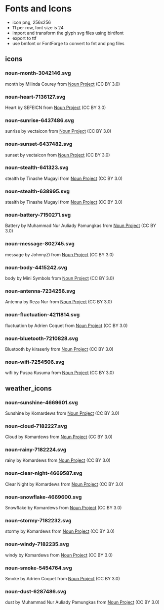 # Fonts and Icons

* icon png, 256x256
* 11 per row, font size is 24
* import and transform the glyph svg files using birdfont
* export to ttf
* use bmfont or FontForge to convert to fnt and png files

## icons

### noun-month-3042146.svg

month by Milinda Courey from <a href="https://thenounproject.com/browse/icons/term/month/" target="_blank" title="month Icons">Noun Project</a> (CC BY 3.0)

### noun-heart-7136127.svg

Heart by SEFEICN from <a href="https://thenounproject.com/browse/icons/term/heart/" target="_blank" title="Heart Icons">Noun Project</a> (CC BY 3.0)

### noun-sunrise-6437486.svg

sunrise by vectaicon from <a href="https://thenounproject.com/browse/icons/term/sunrise/" target="_blank" title="sunrise Icons">Noun Project</a> (CC BY 3.0)

### noun-sunset-6437482.svg

sunset by vectaicon from <a href="https://thenounproject.com/browse/icons/term/sunset/" target="_blank" title="sunset Icons">Noun Project</a> (CC BY 3.0)

### noun-stealth-641323.svg

stealth by Tinashe Mugayi from <a href="https://thenounproject.com/browse/icons/term/stealth/" target="_blank" title="stealth Icons">Noun Project</a> (CC BY 3.0)

### noun-stealth-638995.svg

stealth by Tinashe Mugayi from <a href="https://thenounproject.com/browse/icons/term/stealth/" target="_blank" title="stealth Icons">Noun Project</a> (CC BY 3.0)

### noun-battery-7150271.svg

Battery by Muhammad Nur Auliady Pamungkas from <a href="https://thenounproject.com/browse/icons/term/battery/" target="_blank" title="Battery Icons">Noun Project</a> (CC BY 3.0)

### noun-message-802745.svg

message by JohnnyZi from <a href="https://thenounproject.com/browse/icons/term/message/" target="_blank" title="message Icons">Noun Project</a> (CC BY 3.0)

### noun-body-4415242.svg

body by Mini Symbols from <a href="https://thenounproject.com/browse/icons/term/body/" target="_blank" title="body Icons">Noun Project</a> (CC BY 3.0)

### noun-antenna-7234256.svg

Antenna by Reza Nur from <a href="https://thenounproject.com/browse/icons/term/antenna/" target="_blank" title="Antenna Icons">Noun Project</a> (CC BY 3.0)

### noun-fluctuation-4211814.svg

fluctuation by Adrien Coquet from <a href="https://thenounproject.com/browse/icons/term/fluctuation/" target="_blank" title="fluctuation Icons">Noun Project</a> (CC BY 3.0)

### noun-bluetooth-7210828.svg

Bluetooth by kiraserly from <a href="https://thenounproject.com/browse/icons/term/bluetooth/" target="_blank" title="Bluetooth Icons">Noun Project</a> (CC BY 3.0)

### noun-wifi-7254506.svg

wifi by Puspa Kusuma from <a href="https://thenounproject.com/browse/icons/term/wifi/" target="_blank" title="wifi Icons">Noun Project</a> (CC BY 3.0)

## weather_icons

### noun-sunshine-4669601.svg

Sunshine by Komardews from <a href="https://thenounproject.com/browse/icons/term/sunshine/" target="_blank" title="Sunshine Icons">Noun Project</a> (CC BY 3.0)

### noun-cloud-7182227.svg

Cloud by Komardews from <a href="https://thenounproject.com/browse/icons/term/cloud/" target="_blank" title="Cloud Icons">Noun Project</a> (CC BY 3.0)

### noun-rainy-7182224.svg

rainy by Komardews from <a href="https://thenounproject.com/browse/icons/term/rainy/" target="_blank" title="rainy Icons">Noun Project</a> (CC BY 3.0)

### noun-clear-night-4669587.svg

Clear Night by Komardews from <a href="https://thenounproject.com/browse/icons/term/clear-night/" target="_blank" title="Clear Night Icons">Noun Project</a> (CC BY 3.0)

### noun-snowflake-4669600.svg

Snowflake by Komardews from <a href="https://thenounproject.com/browse/icons/term/snowflake/" target="_blank" title="Snowflake Icons">Noun Project</a> (CC BY 3.0)

### noun-stormy-7182232.svg

stormy by Komardews from <a href="https://thenounproject.com/browse/icons/term/stormy/" target="_blank" title="stormy Icons">Noun Project</a> (CC BY 3.0)

### noun-windy-7182235.svg

windy by Komardews from <a href="https://thenounproject.com/browse/icons/term/windy/" target="_blank" title="windy Icons">Noun Project</a> (CC BY 3.0)

### noun-smoke-5454764.svg

Smoke by Adrien Coquet from <a href="https://thenounproject.com/browse/icons/term/smoke/" target="_blank" title="Smoke Icons">Noun Project</a> (CC BY 3.0)

### noun-dust-6287486.svg

dust by Muhammad Nur Auliady Pamungkas from <a href="https://thenounproject.com/browse/icons/term/dust/" target="_blank" title="dust Icons">Noun Project</a> (CC BY 3.0)
